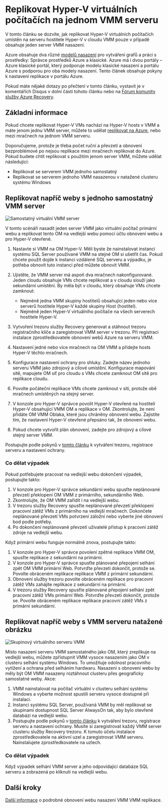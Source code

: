 
<properties
    pageTitle="Obnovení webu Azure: Replikovat Hyper-V virtuálních počítačích na jednom serveru VMM | Microsoft Azure"
    description="Tento článek popisuje, jak replikovat Hyper-V virtuálních počítačích, pokud máte jenom jeden VMM server."
    services="site-recovery"
    documentationCenter=""
    authors="rayne-wiselman"
    manager="jwhit"
    editor=""/>

<tags
    ms.service="site-recovery"
    ms.devlang="na"
    ms.topic="article"
    ms.tgt_pltfrm="na"
    ms.workload="backup-recovery"
    ms.date="08/24/2016"
    ms.author="raynew"/>

#  <a name="replicate-hyper-v-virtual-machines-on-a-single-vmm-server"></a>Replikovat Hyper-V virtuálních počítačích na jednom VMM serveru

V tomto článku se dozvíte, jak replikovat Hyper-V virtuálních počítačích umístěn na serveru hostitele Hyper-V v cloudu VMM pouze v případě obsahuje jeden server VMM nasazení.

Azure obsahuje dva různé [modelů nasazení](../resource-manager-deployment-model.md) pro vytváření grafů a práci s prostředky: Správce prostředků Azure a klasické. Azure má i dvou portály – Azure klasické portál, který podporuje modelu klasické nasazení a portálu Azure s podporou pro oba modely nasazení. Tento článek obsahuje pokyny k nastavení replikace v portálu Azure.


Pokud máte nějaké dotazy po přečtení v tomto článku, vystavit je v komentářích Disqus v dolní části tohoto článku nebo na [Fórum komunity služby Azure Recovery](https://social.msdn.microsoft.com/forums/azure/home?forum=hypervrecovmgr).

## <a name="overview"></a>Základní informace

Pokud chcete replikovat Hyper-V VMs nachází na Hyper-V hosts v VMM a máte jenom jednu VMM server, můžete to udělat [replikovat na Azure](site-recovery-vmm-to-azure.md), nebo mezi mračnech na jednom VMM serveru.

Doporučujeme, protože je třeba počet ruční a převzetí a obnovení bezproblémové po nejsou replikace mezi mračnech replikovat do Azure. Pokud budete chtít replikovat s použitím jenom server VMM, můžete udělat následující:

- Replikovat se serverem VMM jednoho samostatný
- Replikovat se serverem jednoho VMM nasazenou v natažené clusteru systému Windows


## <a name="replicate-across-sites-with-a-single-standalone-vmm-server"></a>Replikovat napříč weby s jednoho samostatný VMM server

![Samostatný virtuální VMM server](./media/site-recovery-single-vmm/single-vmm-standalone.png)

V tomto scénáři nasadit jeden server VMM jako virtuální počítač primární webu a replikovat tento OM na vedlejší webu pomocí účtu obnovení webu a pro Hyper-V otevřené.

1. Nastavte si VMM na OM Hyper-V. Měli byste že nainstalovat instanci systému SQL Server používané VMM na stejné OM si ušetřit čas. Pokud chcete použít dojde k instanci vzdálené SQL serveru a výpadku, je potřeba obnovit tuto instanci před můžete obnovit VMM.
2. Ujistěte, že VMM server má aspoň dva mračnech nakonfigurované. Jeden cloudu obsahuje VMs chcete replikovat a v cloudu slouží jako sekundární umístění. By měla být v cloudu, který obsahuje VMs chcete zamknout:

    - Nejméně jedna VMM skupiny hostitelů obsahující jeden nebo více serverů hostitele Hyper-V každé skupiny Host (hostitel).
    - Nejméně jeden Hyper-V virtuálního počítače na všech serverech hostitele Hyper-V.

3. Vytvoření trezoru služby Recovery generovat a stáhnout trezoru registračního klíče a zaregistrovat VMM server v trezoru. Při registraci instalace zprostředkovatele obnovení webů Azure na serveru VMM.
4. Nastavení jedné nebo více mračnech na OM VMM a přidejte hosts Hyper-V těchto mračnech.
3. Konfigurace nastavení ochrany pro shluky. Zadejte název jednoho serveru VMM jako zdrojový a cílové umístění. Konfigurace mapování sítě, mapujete OM síť pro cloudu s VMs chcete zamknout OM sítě pro replikace cloudu.
4. Povolte počáteční replikace VMs chcete zamknout v síti, protože obě mračnech umístěných na stejný server.
4. V konzole pro Hyper-V správce povolit Hyper-V otevřené na hostiteli Hyper-V obsahující VMM OM a replikace v OM. Zkontrolujte, že není přidáte OM VMM Oblaka, které jsou chráněny obnovení webu. Zajistíte tím, že nastavení Hyper-V otevřené přepsáno tak, že obnovení webu.
5. Pokud chcete vytvořit plán obnovení, zadejte pro zdrojový a cílové stejný server VMM.

Postupujte podle pokynů v [tomto článku](site-recovery-vmm-to-vmm.md) k vytváření trezoru, registrace serveru a nastavení ochrany.

### <a name="what-to-do-in-an-outage"></a>Co dělat výpadek

Pokud potřebujete pracovat na vedlejší webu dokončení výpadek, postupujte takto:

1.  V konzole pro Hyper-V správce sekundární webu spusťte neplánované převzetí překlopení OM VMM z primárního, sekundárního Web.
2.  Zkontrolujte, že OM VMM zařídit i na vedlejší webu.
3.  V trezoru služby Recovery spusťte neplánované převzetí překlopení pracovní zátěž VMs z primárního na vedlejší mračnech. Dokončete neplánované převzetí VMs potvrzení záložní nebo vyberte jiné obnovení bod podle potřeby.
4.  Po dokončení neplánované převzetí uživatelé přístup k pracovní zátěž zdroje na vedlejší webu.

Když primární webu funguje normálně znova, postupujte takto:

1.  V konzole pro Hyper-V správce povolení zpětné replikace VMM OM, spusťte replikace z sekundární na primární.
2.  V konzole pro Hyper-V správce spusťte plánované přepojení selhání zpět OM VMM primární Web. Potvrďte převzetí dokončit, protože se. Povolte obráceném replikace replikace VMM z primární sekundární.
3.  Obnovení služby trezoru povolte obráceném replikace pro pracovní zátěž VMs zahájíte replikace z sekundární na primární.
4.  V trezoru služby Recovery spusťte plánované přepojení selhání zpět pracovní zátěž VMs primární Web. Potvrďte převzetí dokončit, protože se. Povolte obráceném replikace replikace pracovní zátěž VMs z primární sekundární.



## <a name="replicate-across-sites-with-a-single-vmm-server-in-a-stretched-cluster"></a>Replikovat napříč weby s VMM serveru natažené obrázku

![Skupinový virtuálního serveru VMM](./media/site-recovery-single-vmm/single-vmm-cluster.png)

Místo nasazení serveru VMM samostatného jako OM, který zreplikuje na vedlejší webu, můžete zpřístupnit VMM vysoce nasazením jako OM v clusteru selhání systému Windows. To umožňuje odolnost pracovního vytížení a ochrana před selháním hardwaru. Nasazení s obnovení webu by měly být OM VMM nasazeny roztáhnout clusteru přes geograficky samostatné weby. Akce:

1. VMM nainstalovat na počítač virtuální v clusteru selhání systému Windows a vyberte možnost spustili serveru vysoce dostupné při instalaci.
2. Instanci systému SQL Server, používaná VMM by měl replikovat se skupinami dostupnost SQL Server AlwaysOn tak, aby bylo otevřené databázi na vedlejší webu.
3. Postupujte podle pokynů v [tomto článku](site-recovery-vmm-to-vmm.md) k vytváření trezoru, registrace serveru a nastavení ochrany. Musíte si zaregistrovat každý VMM server clusteru služby Recovery trezoru. K tomuto účelu instalace zprostředkovatele na aktivní uzel a zaregistrovat VMM serveru. Nainstalujete zprostředkovatele na uzlech.

### <a name="what-to-do-in-an-outage"></a>Co dělat výpadek

Když výpadek selhání VMM server a jeho odpovídající databáze SQL serveru a zobrazená po kliknutí na vedlejší webu.


## <a name="next-steps"></a>Další kroky

[Další informace](site-recovery-vmm-to-vmm.md) o podrobné obnovení webu nasazení VMM VMM replikace.
